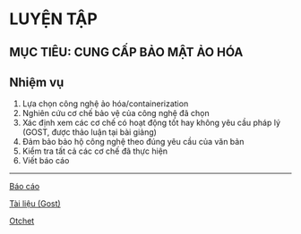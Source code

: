 # LUYỆN TẬP

## MỤC TIÊU: CUNG CẤP BẢO MẬT ẢO HÓA 

## Nhiệm vụ
1. Lựa chọn công nghệ ảo hóa/containerization
2. Nghiên cứu cơ chế bảo vệ của công nghệ đã chọn
3. Xác định xem các cơ chế có hoạt động tốt hay không yêu cầu pháp lý (GOST, được thảo luận tại bài giảng)
4. Đảm bảo bảo hộ công nghệ theo đúng yêu cầu của văn bản
5. Kiểm tra tất cả các cơ chế đã thực hiện
6. Viết báo cáo

--- 

[Báo cáo](./Lab1.md)

[Tài liệu (Gost)](./Gost_vm.md)

[Otchet](./ПАСЗИ_ЛР1.pdf)